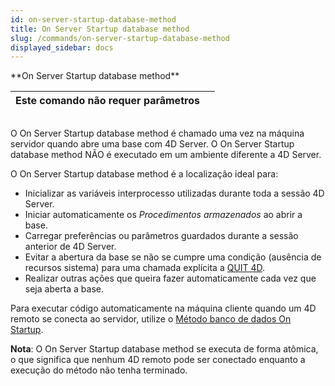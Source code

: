 ```yaml
---
id: on-server-startup-database-method
title: On Server Startup database method
slug: /commands/on-server-startup-database-method
displayed_sidebar: docs
---
```


<!--REF #_command_.On Server Startup database method.Syntax-->**On Server Startup database method**<!-- END REF-->
<!--REF #_command_.On Server Startup database method.Params-->
| Este comando não requer parâmetros |  |
| --- | --- |

<!-- END REF-->

## 

<!--REF #_command_.On Server Startup database method.Summary-->O On Server Startup database method é chamado uma vez na máquina servidor quando abre uma base com 4D Server.<!-- END REF--> O On Server Startup database method NÃO é executado em um ambiente diferente a 4D Server.

O On Server Startup database method é a localização ideal para:

* Inicializar as variáveis interprocesso utilizadas durante toda a sessão 4D Server.
* Iniciar automaticamente os *Procedimentos armazenados* ao abrir a base.
* Carregar preferências ou parâmetros guardados durante a sessão anterior de 4D Server.
* Evitar a abertura da base se não se cumpre uma condição (ausência de recursos sistema) para uma chamada explícita a [QUIT 4D](quit-4d.md).
* Realizar outras ações que queira fazer automaticamente cada vez que seja aberta a base.

Para executar código automaticamente na máquina cliente quando um 4D remoto se conecta ao servidor, utilize o [Método banco de dados On Startup](metodo-banco-de-dados-on-startup.md).

**Nota**: O On Server Startup database method se executa de forma atômica, o que significa que nenhum 4D remoto pode ser conectado enquanto a execução do método não tenha terminado.
